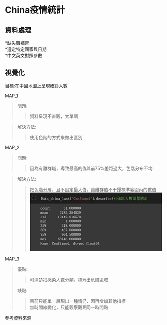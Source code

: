 China疫情統計
==========================
資料處理<br>         
--------------------------
*缺失職補齊<br>
*選定特定國家與日期<br>
*中文英文對照參數<br>


視覺化<br>
-----------------------------
目標:在中國地圖上呈現確診人數<br>
     
MAP_1<br>


>問題:<br>
>>資料呈現不直觀，太單調<br>

>解決方法:<br>
>>使用色階的方式來做出區別<br>

MAP_2<br>


>問題:<br>
>>因為有離群職，導致最高的值與前75%差距過大，色階分布不均<br>

>解決方法:<br>
>>把色階分層，且不設定最大值，讓離群值不干擾標準範圍內的數值<br>
>![Data_describe](https://github.com/GaryPython/COVID-19/blob/main/COVID-19%20China_visualization/Picture/data_describe.JPG)


MAP_3<br>
>優點:<br>
>>可清楚把感染人數分類，標示出危險區域<br>
>>
>缺點:<br>
>>目前只能單一展現出一種情況，因再增加其他指標<br>
>>無時間線變化，只能觀察觀察同一時間點

[參考資料來源](https://kknews.cc/zh-tw/code/44vlokq.html"哈囉")


